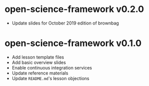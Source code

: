 # open-science-framework v0.2.0

* Update slides for October 2019 edition of brownbag

# open-science-framework v0.1.0

* Add lesson template files
* Add basic overview slides
* Enable continuous integration services
* Update reference materials
* Update `README.md`'s lesson objections
